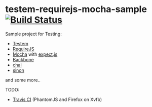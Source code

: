 testem-requirejs-mocha-sample [![Build Status](https://travis-ci.org/teppeis/testem-requirejs-mocha-sample.png?branch=master)](https://travis-ci.org/teppeis/testem-requirejs-mocha-sample)
====

Sample project for Testing:



* [Testem](https://github.com/airportyh/testem)
* [RequireJS](http://requirejs.org/)
* [Mocha](http://visionmedia.github.io/mocha/) with [expect.js](https://github.com/LearnBoost/expect.js/)
* [Backbone](https://github.com/airportyh/testem)
* [chai](http://chaijs.com/)
* [sinon](http://sinonjs.org/) 

and some more..


TODO:
* [Travis CI](https://travis-ci.org/teppeis/testem-requirejs-mocha-sample) (PhantomJS and Firefox on Xvfb)


